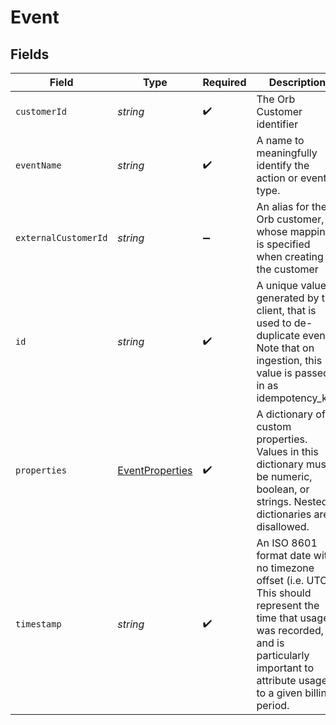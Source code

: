 # Event


## Fields

| Field                                                                                                                                                                                           | Type                                                                                                                                                                                            | Required                                                                                                                                                                                        | Description                                                                                                                                                                                     |
| ----------------------------------------------------------------------------------------------------------------------------------------------------------------------------------------------- | ----------------------------------------------------------------------------------------------------------------------------------------------------------------------------------------------- | ----------------------------------------------------------------------------------------------------------------------------------------------------------------------------------------------- | ----------------------------------------------------------------------------------------------------------------------------------------------------------------------------------------------- |
| `customerId`                                                                                                                                                                                    | *string*                                                                                                                                                                                        | :heavy_check_mark:                                                                                                                                                                              | The Orb Customer identifier                                                                                                                                                                     |
| `eventName`                                                                                                                                                                                     | *string*                                                                                                                                                                                        | :heavy_check_mark:                                                                                                                                                                              | A name to meaningfully identify the action or event type.                                                                                                                                       |
| `externalCustomerId`                                                                                                                                                                            | *string*                                                                                                                                                                                        | :heavy_minus_sign:                                                                                                                                                                              | An alias for the Orb customer, whose mapping is specified when creating the customer                                                                                                            |
| `id`                                                                                                                                                                                            | *string*                                                                                                                                                                                        | :heavy_check_mark:                                                                                                                                                                              | A unique value, generated by the client, that is used to de-duplicate events. Note that on ingestion, this value is passed in as idempotency_key                                                |
| `properties`                                                                                                                                                                                    | [EventProperties](../../models/shared/eventproperties.md)                                                                                                                                       | :heavy_check_mark:                                                                                                                                                                              | A dictionary of custom properties. Values in this dictionary must be numeric, boolean, or strings. Nested dictionaries are disallowed.                                                          |
| `timestamp`                                                                                                                                                                                     | *string*                                                                                                                                                                                        | :heavy_check_mark:                                                                                                                                                                              | An ISO 8601 format date with no timezone offset (i.e. UTC). This should represent the time that usage was recorded, and is particularly important to attribute usage to a given billing period. |
